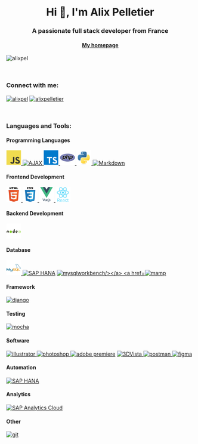 <h1 align="center">Hi 👋, I'm Alix Pelletier</h1>
<h3 align="center">A passionate full stack developer from France</h3>
<h4 align="center"><a href="https://alixpel.github.io/home/">My homepage</a></h4>
<p align="left"> <img src="https://komarev.com/ghpvc/?username=alixpel&label=Profile%20views&color=0e75b6&style=flat" alt="alixpel" /> </p>
<br/>

<h3 align="left">Connect with me:</h3>
<p align="left">
<a href="https://codepen.io/alixpel" target="blank"><img align="center" src="https://raw.githubusercontent.com/rahuldkjain/github-profile-readme-generator/master/src/images/icons/Social/codepen.svg" alt="alixpel" height="30" width="40" /></a>
<a href="https://linkedin.com/in/alixpelletier" target="blank"><img align="center" src="https://raw.githubusercontent.com/rahuldkjain/github-profile-readme-generator/master/src/images/icons/Social/linked-in-alt.svg" alt="alixpelletier" height="30" width="40" /></a>
</p>
<br/>
<h3 align="left">Languages and Tools:</h3>
<h4>Programming Languages</h4>
<a href="https://developer.mozilla.org/en-US/docs/Web/JavaScript" target="_blank" rel="noreferrer"> <img src="https://raw.githubusercontent.com/devicons/devicon/master/icons/javascript/javascript-original.svg" alt="javascript" width="40" height="40"/> </a>
<a href="https://en.wikipedia.org/wiki/Ajax_(programming)" target="_blank" rel="noreferrer"> <img src="https://www.w3schools.com/whatis/img_ajax.jpg" alt="AJAX" width="40" height="40"/> </a>
<a href="https://www.typescriptlang.org/" target="_blank" rel="noreferrer"> <img src="https://raw.githubusercontent.com/devicons/devicon/master/icons/typescript/typescript-original.svg" alt="typescript" width="40" height="40"/> </a>
<a href="https://www.php.net" target="_blank" rel="noreferrer"> <img src="https://raw.githubusercontent.com/devicons/devicon/master/icons/php/php-original.svg" alt="php" width="40" height="40"/> </a>
<a href="https://www.python.org" target="_blank" rel="noreferrer"> <img src="https://raw.githubusercontent.com/devicons/devicon/master/icons/python/python-original.svg" alt="python" width="40" height="40"/> </a>
<a href="https://www.markdownguide.org/" target="_blank" rel="noreferrer"> <img src="https://upload.wikimedia.org/wikipedia/commons/thumb/4/48/Markdown-mark.svg/1024px-Markdown-mark.svg.png" alt="Markdown" width="50" height="40"/> </a>

<h4>Frontend Development</h4>
<a href="https://www.w3.org/html/" target="_blank" rel="noreferrer"> <img src="https://raw.githubusercontent.com/devicons/devicon/master/icons/html5/html5-original-wordmark.svg" alt="html5" width="40" height="40"/> </a>
<a href="https://www.w3schools.com/css/" target="_blank" rel="noreferrer"> <img src="https://raw.githubusercontent.com/devicons/devicon/master/icons/css3/css3-original-wordmark.svg" alt="css3" width="40" height="40"/> </a>
<a href="https://vuejs.org/" target="_blank" rel="noreferrer"> <img src="https://raw.githubusercontent.com/devicons/devicon/master/icons/vuejs/vuejs-original-wordmark.svg" alt="vuejs" width="40" height="40"/> </a>
<a href="https://reactjs.org/" target="_blank" rel="noreferrer"> <img src="https://raw.githubusercontent.com/devicons/devicon/master/icons/react/react-original-wordmark.svg" alt="react" width="40" height="40"/> </a>

<h4>Backend Development</h4>
<a href="https://nodejs.org" target="_blank" rel="noreferrer"> <img src="https://raw.githubusercontent.com/devicons/devicon/master/icons/nodejs/nodejs-original-wordmark.svg" alt="nodejs" width="40" height="40"/> </a>

<h4>Database</h4>
<a href="https://www.mysql.com/" target="_blank" rel="noreferrer"> <img src="https://raw.githubusercontent.com/devicons/devicon/master/icons/mysql/mysql-original-wordmark.svg" alt="mysql" width="40" height="40"/> </a>
<a href="https://www.sap.com/products/technology-platform/hana.html"><img src="https://www.sap.com/dam/application/shared/logos/sap-logo-svg.svg/sap-logo-svg.svg" width="40" height="40" alt="SAP HANA"/></a>
<a href="https://www.mysql.com/products/workbench/"><img src="https://www.wizcase.com/wp-content/uploads/2022/02/MySQL-Workbench-logo.png" width="40" height="40" alt="mysqlworkbench/></a>
<a href="https://www.mamp.info/en/windows/"><img src="https://www.icons101.com/icons/96/Button_UI_20__App_Pack_5_by_BlackVariant/128/MAMP.png" alt="mamp" width="40" height="40"/></a>

<h4>Framework</h4>
<a href="https://www.djangoproject.com/" target="_blank" rel="noreferrer"> <img src="https://cdn.worldvectorlogo.com/logos/django.svg" alt="django" width="40" height="40"/> </a>

<h4>Testing</h4>
<a href="https://mochajs.org" target="_blank" rel="noreferrer"> <img src="https://www.vectorlogo.zone/logos/mochajs/mochajs-icon.svg" alt="mocha" width="40" height="40"/> </a>

<h4>Software</h4>
<a href="https://www.adobe.com/in/products/illustrator.html" target="_blank" rel="noreferrer"> <img src="https://www.adobe.com/content/dam/acom/one-console/icons_rebrand/ai_appicon.svg" alt="illustrator" width="40" height="40"/> </a>
<a href="https://www.photoshop.com/en" target="_blank" rel="noreferrer"> <img src="https://www.adobe.com/content/dam/acom/one-console/icons_rebrand/ps_appicon.svg" alt="photoshop" width="40" height="40"/> </a>
<a href="https://www.adobe.com/products/premiere.html" target="_blank" rel="noreferrer"> <img src="https://cdn.iconscout.com/icon/free/png-512/adobe-premiere-pro-4238649-3516522.png" alt="adobe premiere" width="40" height="40"/></a>
<a href="https://www.figma.com/](https://www.3dvista.com/en/)](https://www.3dvista.com/en/)" target="_blank" rel="noreferrer"> <img src="https://downloadly.ir/wp-content/uploads/2022/07/3DVista.png" alt="3DVista" width="40" height="40"/> </a>
<a href="https://postman.com" target="_blank" rel="noreferrer"> <img src="https://www.vectorlogo.zone/logos/getpostman/getpostman-icon.svg" alt="postman" width="40" height="40"/> </a>
<a href="https://www.figma.com/" target="_blank" rel="noreferrer"> <img src="https://www.vectorlogo.zone/logos/figma/figma-icon.svg" alt="figma" width="40" height="40"/> </a>

<h4>Automation</h4>
<a href="https://www.sapstore.com/solutions/41114/SAP-Build-Process-Automation"><img src="https://www.sap.com/dam/application/shared/logos/sap-logo-svg.svg/sap-logo-svg.svg" width="40" height="40" alt="SAP HANA"/></a>
  
<h4>Analytics</h4>
<a href="[https://www.sapstore.com/solutions/41114/SAP-Build-Process-Automation](https://www.sap.com/products/technology-platform/cloud-analytics.html)"><img src="https://www.sap.com/dam/application/shared/logos/sap-logo-svg.svg/sap-logo-svg.svg" width="40" height="40" alt="SAP Analytics Cloud"/></a>

<h4>Other</h4>
<a href="https://git-scm.com/" target="_blank" rel="noreferrer"> <img src="https://www.vectorlogo.zone/logos/git-scm/git-scm-icon.svg" alt="git" width="40" height="40"/> </a>
